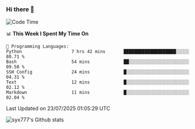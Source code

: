### Hi there 👋

<!--
**syx777/syx777** is a ✨ _special_ ✨ repository because its `README.md` (this file) appears on your GitHub profile.

Here are some ideas to get you started:

- 🔭 I’m currently working on ...
- 🌱 I’m currently learning ...
- 👯 I’m looking to collaborate on ...
- 🤔 I’m looking for help with ...
- 💬 Ask me about ...
- 📫 How to reach me: ...
- 😄 Pronouns: ...
- ⚡ Fun fact: ...
-->
<!--START_SECTION:waka-->
![Code Time](http://img.shields.io/badge/Code%20Time-371%20hrs%2054%20mins-blue)

📊 **This Week I Spent My Time On** 

```text
💬 Programming Languages: 
Python                   7 hrs 42 mins       ████████████████████░░░░░   80.71 % 
Bash                     54 mins             ██░░░░░░░░░░░░░░░░░░░░░░░   09.50 % 
SSH Config               24 mins             █░░░░░░░░░░░░░░░░░░░░░░░░   04.31 % 
Text                     12 mins             █░░░░░░░░░░░░░░░░░░░░░░░░   02.12 % 
Markdown                 11 mins             █░░░░░░░░░░░░░░░░░░░░░░░░   02.04 % 
```


 Last Updated on 23/07/2025 01:05:29 UTC
<!--END_SECTION:waka-->

![syx777's Github stats](https://github-readme-stats-syx777.vercel.app/api?username=syx777&show_icons=true&count_private=true)
